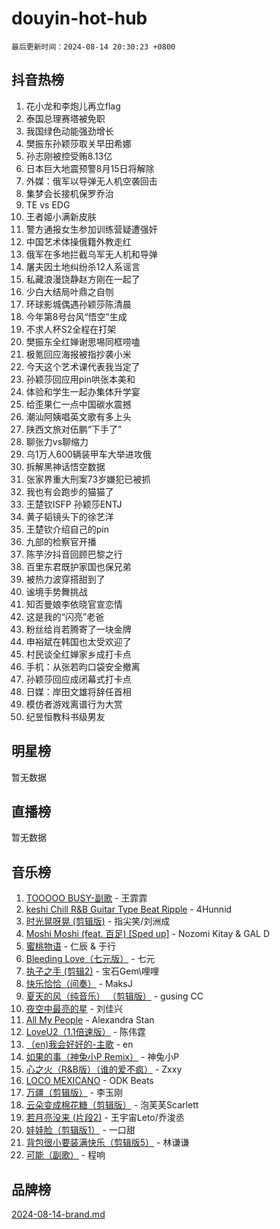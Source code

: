 # douyin-hot-hub

`最后更新时间：2024-08-14 20:30:23 +0800`

## 抖音热榜

1. 花小龙和李炮儿再立flag
1. 泰国总理赛塔被免职
1. 我国绿色动能强劲增长
1. 樊振东孙颖莎取关早田希娜
1. 孙志刚被控受贿8.13亿
1. 日本巨大地震预警8月15日将解除
1. 外媒：俄军以导弹无人机空袭回击
1. 集梦会长接机保罗乔治
1. TE vs EDG
1. 王者姬小满新皮肤
1. 警方通报女生参加训练营疑遭强奸
1. 中国艺术体操俄籍外教走红
1. 俄军在多地拦截乌军无人机和导弹
1. 屠夫因土地纠纷杀12人系谣言
1. 私藏浪漫饶静赵方刚在一起了
1. 少白大结局叶鼎之自刎
1. 环球影城偶遇孙颖莎陈清晨
1. 今年第8号台风“悟空”生成
1. 不求人杯S2全程在打架
1. 樊振东全红婵谢思埸同框唠嗑
1. 极氪回应海报被指抄袭小米
1. 今天这个艺术课代表我当定了
1. 孙颖莎回应用pin哄张本美和
1. 体验和学生一起办集体升学宴
1. 给歪果仁一点中国碳水震撼
1. 潮汕阿姨唱英文歌有多上头
1. 陕西文旅对伍鹏“下手了”
1. 聊张力vs聊缩力
1. 乌1万人600辆装甲车大举进攻俄
1. 拆解黑神话悟空数据
1. 张家界重大刑案73岁嫌犯已被抓
1. 我也有会跑步的猫猫了
1. 王楚钦ISFP 孙颖莎ENTJ
1. 黄子韬镜头下的徐艺洋
1. 王楚钦介绍自己的pin
1. 九部的检察官开播
1. 陈芋汐抖音回顾巴黎之行
1. 百里东君既护家国也保兄弟
1. 被热力波穿搭甜到了
1. 谧境手势舞挑战
1. 知否曼娘李依晓官宣恋情
1. 这是我的“闪亮”老爸
1. 粉丝给肖若腾寄了一块金牌
1. 申裕斌在韩国也太受欢迎了
1. 村民谈全红婵家乡成打卡点
1. 手机：从张若昀口袋安全撤离
1. 孙颖莎回应成闭幕式打卡点
1. 日媒：岸田文雄将辞任首相
1. 模仿者游戏离谱行为大赏
1. 纪昱恒教科书级男友

## 明星榜

暂无数据

## 直播榜

暂无数据

## 音乐榜

1. [TOOOOO BUSY-副歌](https://sf5-hl-cdn-tos.douyinstatic.com/obj/tos-cn-ve-2774/o0fmjGZetNDjSM5EimFs2QlzBg30YgByJMRQrC) - 王霏霏
1. [keshi Chill R&B Guitar Type Beat Ripple](https://sf3-cdn-tos.douyinstatic.com/obj/tos-cn-ve-2774/okQIfmitAB3HpgZQo0YCEFEACcDhQngn0fkFIC) - 4Hunnid
1. [时光晃呀晃 (剪辑版)](https://sf5-hl-cdn-tos.douyinstatic.com/obj/tos-cn-ve-2774/o8ACeQem3gwI1x3GIYGAfKG0LJebKFRJDwRwyW) - 指尖笑/刘洲成
1. [Moshi Moshi (feat. 百足) [Sped up]](https://sf5-hl-cdn-tos.douyinstatic.com/obj/tos-cn-ve-2774/ocCPFQcXJLeroaIdQLIGAoeeYM3OAUYGDguHXz) - Nozomi Kitay & GAL D
1. [蜜桃物语](https://sf5-hl-cdn-tos.douyinstatic.com/obj/tos-cn-ve-2774/oIhOSCZtIACtYU4XQkngiW9kCBfVD1Fz9IYeqL) - 仁辰 & 于行
1. [Bleeding Love（七元版）](https://sf5-hl-cdn-tos.douyinstatic.com/obj/tos-cn-ve-2774/oEgC9eZFHQ1MfSRnrfkzFp8AayDWqAQMABBgUs) - 七元
1. [执子之手 (剪辑2)](https://sf5-hl-cdn-tos.douyinstatic.com/obj/tos-cn-ve-2774/oUoZLQjCc31XzqsBnBQUNgeKtYPBcgbFDwtfcu) - 宝石Gem\哩哩
1. [快乐恰恰（间奏）](https://sf5-hl-cdn-tos.douyinstatic.com/obj/tos-cn-ve-2774/oMesum3HvWQXJxuMFeVYzf54o2QzH5aEBPOCAn) - MaksJ
1. [夏天的风（纯音乐） （剪辑版）](https://sf5-hl-cdn-tos.douyinstatic.com/obj/tos-cn-ve-2774/oUzLjBZZFQAoNRmGokEeD5zfQCObp6UeFAnTa6) - gusing CC
1. [夜空中最亮的星](https://sf5-hl-cdn-tos.douyinstatic.com/obj/tos-cn-ve-2774/o4IfgGwqqnFeXEMGaS8JBzJAdayAaCeoxqbjCD) - 刘佳兴
1. [All My People](https://sf3-cdn-tos.douyinstatic.com/obj/tos-cn-ve-2774/c7773e6b7c3f4bd9b26cd85b0cfa4eff) - Alexandra Stan
1. [LoveU2（1.1倍速版）](https://sf5-hl-cdn-tos.douyinstatic.com/obj/tos-cn-ve-2774/oQMeDffLaEmgMwgCOEMAFCI6INzoFPgWdD0rsa) - 陈伟霆
1. [（en)我会好好的-主歌](https://sf5-hl-cdn-tos.douyinstatic.com/obj/tos-cn-ve-2774/oUrYpIdrvCbA8m8yAZjbMWjUkL6tiinWMkBTs) - en
1. [如果的事（神兔小P Remix）](https://sf5-hl-cdn-tos.douyinstatic.com/obj/tos-cn-ve-2774/okHtAffz3g4ZB0BMQn9iC9BC6AciI3xCmgQTqt) - 神兔小P
1. [心之火（R&B版）（谁的爱不疯）](https://sf5-hl-cdn-tos.douyinstatic.com/obj/tos-cn-ve-2774/okemkEDaIBBE3OosftCgMxlFkLQZRw37t36ZQv) - Zxxy
1. [LOCO MEXICANO](https://sf5-hl-cdn-tos.douyinstatic.com/obj/tos-cn-ve-2774/owxVoxJorA4ILBfsMAjU6t7O1xW9w0tS7EYzh6) - ODK Beats
1. [万疆（剪辑版）](https://sf3-cdn-tos.douyinstatic.com/obj/tos-cn-ve-2774/ooG7oVgFlDTelKCjCsTTobQvbdtj1BBQXnfZd8) - 李玉刚
1. [云朵变成棉花糖（剪辑版）](https://sf5-hl-cdn-tos.douyinstatic.com/obj/tos-cn-ve-2774/o8LC84GQLALFfXeyJmh8KE61byVQYMMeAZLfEI) - 泡芙芙Scarlett
1. [若月亮没来 (片段2)](https://sf3-cdn-tos.douyinstatic.com/obj/tos-cn-ve-2774/ocQavLLjkCOeDxGyYeIMGgNAIwJ0QXE1Ve3Fzv) - 王宇宙Leto/乔浚丞
1. [娃娃脸（剪辑版1）](https://sf5-hl-cdn-tos.douyinstatic.com/obj/tos-cn-ve-2774/oIimSCgQoNUePTAZ1Ba7TeADY4KetGYsVFeaaB) - 一口甜
1. [背包很小要装满快乐（剪辑版5）](https://sf5-hl-cdn-tos.douyinstatic.com/obj/tos-cn-ve-2774/oUqSJIiBjw2pxsBAiQRmkbZGJrlGCMBPpIW90) - 林谦谦
1. [可能（副歌）](https://sf5-hl-cdn-tos.douyinstatic.com/obj/tos-cn-ve-2774/cde1731888894259b333569393c2fb51) - 程响

## 品牌榜

[2024-08-14-brand.md](2024-08-14-brand.md)
